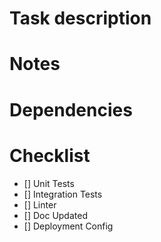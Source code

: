 # Task description

# Notes

# Dependencies

# Checklist

- [] Unit Tests
- [] Integration Tests
- [] Linter
- [] Doc Updated
- [] Deployment Config

